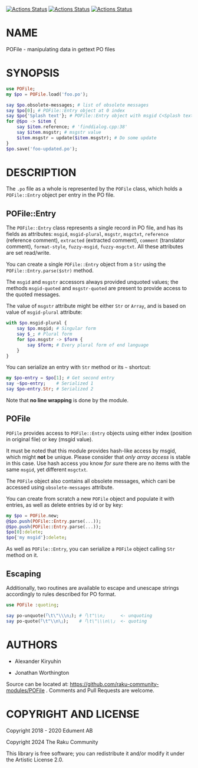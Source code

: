 [![Actions Status](https://github.com/raku-community-modules/POFile/actions/workflows/linux.yml/badge.svg)](https://github.com/raku-community-modules/POFile/actions) [![Actions Status](https://github.com/raku-community-modules/POFile/actions/workflows/macos.yml/badge.svg)](https://github.com/raku-community-modules/POFile/actions) [![Actions Status](https://github.com/raku-community-modules/POFile/actions/workflows/windows.yml/badge.svg)](https://github.com/raku-community-modules/POFile/actions)

NAME
====

POFile - manipulating data in gettext PO files

SYNOPSIS
========

```raku
use POFile;
my $po = POFile.load('foo.po');

say $po.obsolete-messages; # list of obsolete messages
say $po[0]; # POFile::Entry object at 0 index
say $po{'Splash text'}; # POFile::Entry object with msgid C<Splash textC<
for @$po -> $item {
    say $item.reference; # 'finddialog.cpp:38'
    say $item.msgstr; # msgstr value
    $item.msgstr = update($item.msgstr); # Do some update
}
$po.save('foo-updated.po');
```

DESCRIPTION
===========

The `.po` file as a whole is represented by the `POFile` class, which holds a `POFile::Entry` object per entry in the PO file.

POFile::Entry
-------------

The `POFile::Entry` class represents a single record in PO file, and has its fields as attributes: `msgid`, `msgid-plural`, `msgstr`, `msgctxt`, `reference` (reference comment), `extracted` (extracted comment), `comment` (translator comment), `format-style`, `fuzzy-msgid`, `fuzzy-msgctxt`. All these attributes are set read/write.

You can create a single `POFile::Entry` object from a `Str` using the `POFile::Entry.parse($str)` method.

The `msgid` and `msgstr` accessors always provided unquoted values; the methods `msgid-quoted` and `msgstr-quoted` are present to provide access to the quoted messages.

The value of `msgstr` attribute might be either `Str` or `Array`, and is based on value of `msgid-plural` attribute:

```raku
with $po.msgid-plural {
    say $po.msgid; # Singular form
    say $_; # Plural form
    for $po.msgstr -> $form {
        say $form; # Every plural form of end language
    }
}
```

You can serialize an entry with `Str` method or its `~` shortcut:

```raku
my $po-entry = $po[1]; # Get second entry
say ~$po-entry;    # Serialized 1
say $po-entry.Str; # Serialized 2
```

Note that **no line wrapping** is done by the module.

POFile
------

`POFile` provides access to `POFile::Entry` objects using either index (position in original file) or key (msgid value).

It must be noted that this module provides hash-like access by msgid, which might **not** be unique. Please consider that *only array access* is stable in this case. Use hash access you know *for sure* there are no items with the same `msgid`, yet different `msgctxt`.

The `POFile` object also contains all obsolete messages, which cani be accessed using `obsolete-messages` attribute.

You can create from scratch a new `POFile` object and populate it with entries, as well as delete entries by id or by key:

```raku
my $po = POFile.new;
@$po.push(POFile::Entry.parse(...));
@$po.push(POFile::Entry.parse(...));
$po[0]:delete;
$po{'my msgid'}:delete;
```

As well as `POFile::Entry`, you can serialize a `POFile` object calling `Str` method on it.

Escaping
--------

Additionally, two routines are available to escape and unescape strings accordingly to rules described for PO format.

```raku
use POFile :quoting;

say po-unquote(｢\t\"\\\n｣); # ｢\t"\\n｣      <- unquoting
say po-quote(｢\t"\\n\｣);    # ｢\t\"\\\n\\｣  <- quoting
```

AUTHORS
=======

  * Alexander Kiryuhin

  * Jonathan Worthington

Source can be located at: https://github.com/raku-community-modules/POFile . Comments and Pull Requests are welcome.

COPYRIGHT AND LICENSE
=====================

Copyright 2018 - 2020 Edument AB

Copyright 2024 The Raku Community

This library is free software; you can redistribute it and/or modify it under the Artistic License 2.0.

